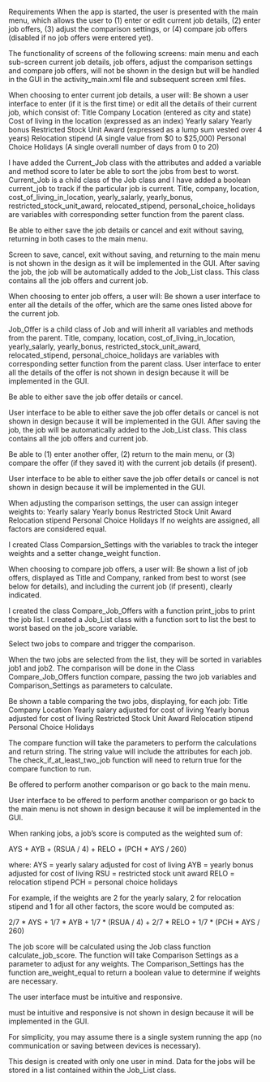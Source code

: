 Requirements
When the app is started, the user is presented with the main menu, which allows the user to (1) enter or edit current job details, (2) enter job offers, (3) adjust the comparison settings, or (4) compare job offers (disabled if no job offers were entered yet).  

The functionality of screens of the following screens: main menu and each sub-screen current job details, job offers, adjust the comparison settings and compare job offers, will not be shown in the design but will be handled in the GUI in the activity_main.xml file and subsequent screen xml files.

When choosing to enter current job details, a user will:
Be shown a user interface to enter (if it is the first time) or edit all the details of their current job, which consist of:
Title
Company
Location (entered as city and state)
Cost of living in the location (expressed as an index)
Yearly salary
Yearly bonus
Restricted Stock Unit Award (expressed as a lump sum vested over 4 years)
Relocation stipend (A single value from $0 to $25,000)
Personal Choice Holidays (A single overall number of days from 0 to 20)

I have added the Current_Job class with the attributes and added a variable and method score to later be able to sort the jobs from best to worst. Current_Job is a child class of the Job class and I have added a boolean current_job to track if the particular job is current. Title, company, location, cost_of_living_in_location, yearly_salarly, yearly_bonus, restricted_stock_unit_award, relocated_stipend, personal_choice_holidays are variables with corresponding setter function from the parent class.

Be able to either save the job details or cancel and exit without saving, returning in both cases to the main menu.
		
Screen to save, cancel, exit without saving, and returning to the main menu is not shown in the design as it will be implemented in the GUI. After saving the job, the job will be automatically added to the Job_List class. This class contains all the job offers and current job.

When choosing to enter job offers, a user will:
Be shown a user interface to enter all the details of the offer, which are the same ones listed above for the current job.

Job_Offer is a child class of Job and will inherit all variables and methods from the parent. Title, company, location, cost_of_living_in_location, yearly_salarly, yearly_bonus, restricted_stock_unit_award, relocated_stipend, personal_choice_holidays are variables with corresponding setter function from the parent class. User interface to enter all the details of the offer is not shown in design because it will be implemented in the GUI.

Be able to either save the job offer details or cancel.

User interface to be able to either save the job offer details or cancel is not shown in design because it will be implemented in the GUI. After saving the job, the job will be automatically added to the Job_List class. This class contains all the job offers and current job.

Be able to (1) enter another offer, (2) return to the main menu, or (3) compare the offer (if they saved it) with the current job details (if present).

User interface to be able to either save the job offer details or cancel is not shown in design because it will be implemented in the GUI.

When adjusting the comparison settings, the user can assign integer weights to:
Yearly salary
Yearly bonus
Restricted Stock Unit Award 
Relocation stipend 
Personal Choice Holidays 
If no weights are assigned, all factors are considered equal.

I created Class Comparsion_Settings with the variables to track the integer weights and a setter change_weight function.

When choosing to compare job offers, a user will:
Be shown a list of job offers, displayed as Title and Company, ranked from best to worst (see below for details), and including the current job (if present), clearly indicated.

I created the class Compare_Job_Offers with a function print_jobs to print the job list. I created a Job_List class with a function sort to list the best to worst based on the job_score variable.

Select two jobs to compare and trigger the comparison.

When the two jobs are selected from the list, they will be sorted in variables job1 and job2. The comparison will be done in the Class Compare_Job_Offers function compare, passing the two job variables and Comparison_Settings as parameters to calculate.

Be shown a table comparing the two jobs, displaying, for each job:
Title
Company
Location 
Yearly salary adjusted for cost of living
Yearly bonus adjusted for cost of living
Restricted Stock Unit Award 
Relocation stipend 
Personal Choice Holidays 

The compare function will take the parameters to perform the calculations and return string. The string value will include the attributes for each job. The check_if_at_least_two_job function will need to return true for the compare function to run.

Be offered to perform another comparison or go back to the main menu.

User interface to be offered to perform another comparison or go back to the main menu is not shown in design because it will be implemented in the GUI.

When ranking jobs, a job’s score is computed as the weighted sum of:

AYS + AYB + (RSUA / 4) + RELO + (PCH * AYS / 260)

where:
AYS = yearly salary adjusted for cost of living
AYB = yearly bonus adjusted for cost of living
RSU = restricted stock unit award
RELO = relocation stipend
PCH = personal choice holidays

For example, if the weights are 2 for the yearly salary, 2 for relocation stipend and 1 for all other factors, the score would be computed as:

2/7 * AYS + 1/7 * AYB + 1/7 * (RSUA / 4) + 2/7 * RELO + 1/7 * (PCH * AYS / 260)

The job score will be calculated using the Job class function calculate_job_score. The function will take Comparison Settings as a parameter to adjust for any weights. The Comparison_Settings has the function are_weight_equal to return a boolean value to determine if weights are necessary.

The user interface must be intuitive and responsive.

must be intuitive and responsive is not shown in design because it will be implemented in the GUI.

For simplicity, you may assume there is a single system running the app (no communication or saving between devices is necessary).

This design is created with only one user in mind. Data for the jobs will be stored in a list contained within the Job_List class.
